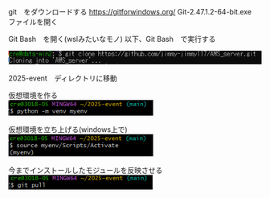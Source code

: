 git　をダウンロードする
https://gitforwindows.org/
Git-2.47.1.2-64-bit.exe　ファイルを開く

Git Bash　を開く(wslみたいなモノ)
以下、Git Bash　で実行する

![git cloneの画像](キャプチャ1.PNG "git cloneの画像")

2025-event　ディレクトリに移動

仮想環境を作る  
![仮想環境を作る](キャプチャ12.PNG)  

仮想環境を立ち上げる(windows上で)  
![仮想環境立ち上げ](キャプチャ13.PNG)  

今までインストールしたモジュールを反映させる  　
![全てのモジュールをダウンロード](キャプチャ14.PNG)




